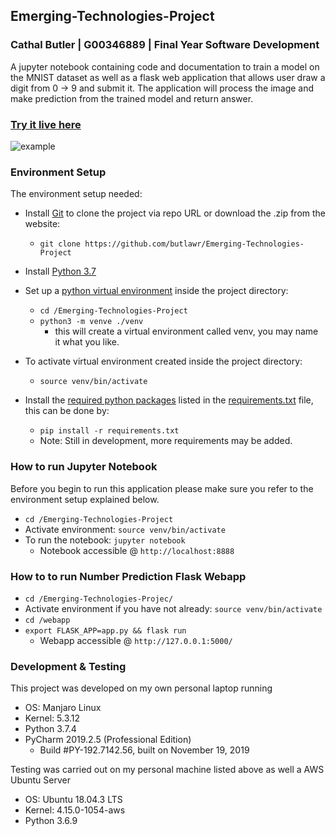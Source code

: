 ## Emerging-Technologies-Project
### Cathal Butler | G00346889 | Final Year Software Development
A jupyter notebook containing code and documentation to train a model on the MNIST dataset as well as a flask web 
application that allows user draw a digit from 0 -> 9 and submit it. The application will process the image and make 
prediction from the trained model and return answer.

### [Try it live here](http://34.243.25.139:8080/) 

![example](https://github.com/butlawr/Emerging-Technologies-Project/blob/master/assets/example.gif)

### Environment Setup
The environment setup needed:
 
 * Install [Git](https://git-scm.com/downloads) to clone the project via repo URL or download the .zip from the website:
    * `git clone https://github.com/butlawr/Emerging-Technologies-Project`
 * Install [Python 3.7 ](https://www.python.org/downloads/)
 * Set up a [python virtual environment](https://docs.python.org/3/tutorial/venv.html#creating-virtual-environments) inside the project directory:
    * `cd /Emerging-Technologies-Project`
    * `python3 -m venve ./venv`
        * this will create a virtual environment called venv, you may name it what you like.
 * To activate virtual environment created inside the project directory:
    * `source venv/bin/activate`
    
 * Install the [required python packages](https://docs.python.org/3/tutorial/venv.html#managing-packages-with-pip) listed in the [requirements.txt](https://github.com/butlawr/Emerging-Technologies-Project/blob/master/requirements.txt) file, this can be done by:
    * `pip install -r requirements.txt`
    * Note: Still in development, more requirements may be added.
   
### How to run Jupyter Notebook
Before you begin to run this application please make sure you refer to the environment setup explained below. 

* `cd /Emerging-Technologies-Project`
* Activate environment: `source venv/bin/activate`
* To run the notebook: `jupyter notebook`
    - Notebook accessible @ `http://localhost:8888`

### How to to run Number Prediction Flask Webapp

* `cd /Emerging-Technologies-Projec/`
* Activate environment if you have not already: `source venv/bin/activate`
* `cd /webapp`
* `export FLASK_APP=app.py && flask run`
    - Webapp accessible @ `http://127.0.0.1:5000/`

### Development & Testing
This project was developed on my own personal laptop running
* OS: Manjaro Linux
* Kernel: 5.3.12
* Python 3.7.4
* PyCharm 2019.2.5 (Professional Edition)
  - Build #PY-192.7142.56, built on November 19, 2019

Testing was carried out on my personal machine listed above as well a AWS Ubuntu Server
* OS: Ubuntu 18.04.3 LTS
* Kernel: 4.15.0-1054-aws
* Python 3.6.9
